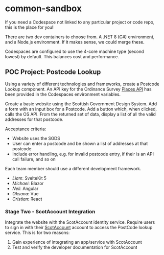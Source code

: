 # common-sandbox
If you need a Codespace not linked to any particular project or code repo, this is the place for you!

There are two dev containers to choose from. A .NET 8 (C#) environment, and a Node.js environment. If it makes sense, we could merge these.

Codespaces are configured to use the 4-core machine type (second lowest) by default. This balances cost and performance.


## POC Project: Postcode Lookup

Using a variety of different technologies and frameworks, create a Postcode Lookup component. An API key for the Ordinance Survey [Places API](https://osdatahub.os.uk/docs/places/overview) has been provided in the Codespaces environment variables.

Create a basic website using the Scottish Government Design System. Add a form with an input box for a Postcode. Add a button which, when clicked, calls the OS API. From the returned set of data, display a list of all the valid addresses for that postcode.

Acceptance criteria:

- Website uses the SGDS
- User can enter a postcode and be shown a list of addresses at that postcode
- Include error handling, e.g. for invalid postcode entry, if their is an API call failure, and so on

Each team member should use a different development framework.

- *Liam*: SvelteKit 5
- *Michael*: Blazor
- *Neil*: Angular
- *Oksana*: Vue
- *Cristian*: React

### Stage Two - ScotAccount Integration

Integrate the website with the ScotAccount identity service. Require users to sign in with their [ScotAccount](https://www.mygov.scot/scotaccount) account to access the PostCode lookup service. This is for two reasons:

1. Gain experience of integrating an app/service with ScotAccount
2. Test and verify the developer documentation for ScotAccount

